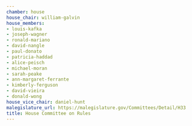 ```yaml
---
chamber: house
house_chair: william-galvin
house_members:
- louis-kafka
- joseph-wagner
- ronald-mariano
- david-nangle
- paul-donato
- patricia-haddad
- alice-peisch
- michael-moran
- sarah-peake
- ann-margaret-ferrante
- kimberly-ferguson
- david-vieira
- donald-wong
house_vice_chair: daniel-hunt
malegislature_url: https://malegislature.gov/Committees/Detail/H33
title: House Committee on Rules
---
```

